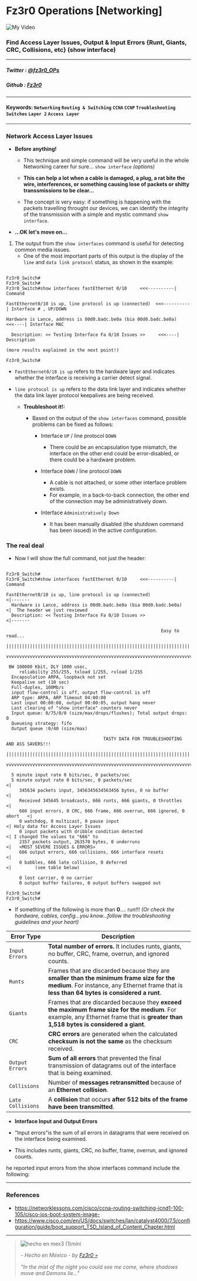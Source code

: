 
# Fz3r0 Operations  [Networking]

![My Video](https://user-images.githubusercontent.com/94720207/165892585-b830998d-d7c5-43b4-a3ad-f71a07b9077e.gif)

### Find Access Layer Issues, Output & Input Errors {Runt, Giants, CRC, Collisions, etc} (show interface)

---

##### Twitter  : [@fz3r0_OPs](https://twitter.com/Fz3r0_OPs) 
##### Github  : [Fz3r0](https://github.com/fz3r0) 

---

#### Keywords: `Networking` `Routing & Switching` `CCNA` `CCNP` `Troubleshooting` `Switches` `Layer 2` `Access Layer`

---

### Network Access Layer Issues  

- **Before anything!** 

    - This technique and simple command will be very useful in the whole Networking career fur sure... `show interface` _(options)_
    
    - **This can help a lot when a cable is damaged, a plug, a rat bite the wire, interferences, or something causing lose of packets or shitty transsmissions to be clear...**
     
    - The concept is very easy: if something is happening with the packets travelling throught our devices, we can identify the integrity of the transmission with a simple and mystic command `show interface`.
     
- **...OK let's move on...**

1. The output from the `show interfaces` command is useful for detecting common media issues. 
    - One of the most important parts of this output is the display of the `line` and `data link protocol` status, as shown in the example:

```

Fz3r0_Switch#
Fz3r0_Switch#
Fz3r0_Switch#show interfaces fastEthernet 0/10     <<<----------| Command

FastEthernet0/10 is up, line protocol is up (connected)  <<<----------| Interface # , UP/DOWN

Hardware is Lance, address is 00d0.badc.be0a (bia 00d0.badc.be0a)    <<<----| Interface MAC

  Description: << Testing Interface Fa 0/10 Issues >>     <<<----| Description

(more results explained in the next point!)

Fz3r0_Switch#

```

- `FastEthernet0/18 is up` refers to the hardware layer and indicates whether the interface is receiving a carrier detect signal.

- `line protocol is up` refers to the data link layer and indicates whether the data link layer protocol keepalives are being received.

    - **Troubleshoot it!:**

        - Based on the output of the `show interfaces` command, possible problems can be fixed as follows:

            - Interface `UP` / line protocol `DOWN`
                - There could be an encapsulation type mismatch, the interface on the other end could be error-disabled, or there could be a hardware problem.
    
            - Interface `DOWN` / line protocol `DOWN`
                - A cable is not attached, or some other interface problem exists. 
                - For example, in a back-to-back connection, the other end of the connection may be administratively down.
    
            - Interface `Administratively Down`
                - It has been manually disabled (the shutdown command has been issued) in the active configuration.

### The real deal

- Now I will show the full command, not just the header:
 
```

Fz3r0_Switch#
Fz3r0_Switch#show interfaces fastEthernet 0/10     <<<----------| Command

FastEthernet0/10 is up, line protocol is up (connected)              <|-------   
  Hardware is Lance, address is 00d0.badc.be0a (bia 00d0.badc.be0a)  <|  The header we just reviewed
  Description: << Testing Interface Fa 0/10 Issues >>                <|-------
 
                                                           Easy to read...
  |||||||||||||||||||||||||||||||||||||||||||||||||||||||||||||||||||||||||||||||||||                                   
  vvvvvvvvvvvvvvvvvvvvvvvvvvvvvvvvvvvvvvvvvvvvvvvvvvvvvvvvvvvvvvvvvvvvvvvvvvvvvvvvvvv 
 
 BW 100000 Kbit, DLY 1000 usec,
     reliability 255/255, txload 1/255, rxload 1/255
  Encapsulation ARPA, loopback not set
  Keepalive set (10 sec)
  Full-duplex, 100Mb/s                                  
  input flow-control is off, output flow-control is off
  ARP type: ARPA, ARP Timeout 04:00:00
  Last input 00:00:08, output 00:00:05, output hang never
  Last clearing of "show interface" counters never
  Input queue: 0/75/0/0 (size/max/drops/flushes); Total output drops: 0
  Queueing strategy: fifo
  Output queue :0/40 (size/max)
  
                                     TASTY DATA FOR TROUBLESHOOTING AND ASS SAVERS!!!
  |||||||||||||||||||||||||||||||||||||||||||||||||||||||||||||||||||||||||||||||||||                                   
  vvvvvvvvvvvvvvvvvvvvvvvvvvvvvvvvvvvvvvvvvvvvvvvvvvvvvvvvvvvvvvvvvvvvvvvvvvvvvvvvvvv                          
  
  5 minute input rate 0 bits/sec, 0 packets/sec
  5 minute output rate 0 bits/sec, 0 packets/sec                             <| 
     345634 packets input, 3456345634563456 bytes, 0 no buffer               <| 
     Received 345645 broadcasts, 666 runts, 666 giants, 0 throttles          <|
     666 input errors, 0 CRC, 666 frame, 666 overrun, 666 ignored, 0 abort   <|
     0 watchdog, 0 multicast, 0 pause input                                  <| Holy data for Access Layer Issues
     0 input packets with dribble condition detected                         <| I changed the values to "666" to
     2357 packets output, 263570 bytes, 0 underruns                          <|   <MOST SEVERE ISSUES & ERRORS>
     666 output errors, 666 collisions, 666 interface resets                 <| 
     0 babbles, 666 late collision, 0 deferred                               <|         (see table below)
     
     0 lost carrier, 0 no carrier
     0 output buffer failures, 0 output buffers swapped out

Fz3r0_Switch#
Fz3r0_Switch# 

```

- If something of the following is more than **0**.... run!!! _(Or check the hardware, cables, config...you know...follow the troubleshooting guidelines and your heart)_

| **Error Type**  | **Description**                                                                                            |
|-----------------|------------------------------------------------------------------------------------------------------------|
| `Input Errors`    | **Total number of errors.** It includes runts, giants, no buffer, CRC, frame, overrun, and ignored counts.     |
| `Runts`           | Frames that are discarded because they are **smaller than the minimum frame size for the medium**. For instance, any Ethernet frame that is **less than 64 bytes is considered a runt**.  |
| `Giants`          | Frames that are discarded because they **exceed the maximum frame size for the medium**. For example, any Ethernet frame that is **greater than 1,518 bytes is considered a giant**.      |
| `CRC`             | **CRC errors** are generated when the calculated **checksum is not the same** as the checksum received.                                                                                   |
| `Output Errors`   | **Sum of all errors** that prevented the final transmission of datagrams out of the interface that is being examined.                                                                 |
| `Collisions`      | Number of **messages retransmitted** because of an **Ethernet collision**.                                                                                                                |
| `Late Collisions` | A **collision** that occurs **after 512 bits of the frame have been transmitted**.  |

- **Interface Input and Output Errors**

- "Input errors"is the sum of all errors in datagrams that were received on the interface being examined. 

-  This includes runts, giants, CRC, no buffer, frame, overrun, and ignored counts. 

 he reported input errors from the show interfaces command include the following:  

---

### References

- https://networklessons.com/cisco/ccna-routing-switching-icnd1-100-105/cisco-ios-boot-system-image-
- https://www.cisco.com/en/US/docs/switches/lan/catalyst4000/7.5/configuration/guide/boot_support_TSD_Island_of_Content_Chapter.html
---

> ![hecho en mex3 (1)mini](https://user-images.githubusercontent.com/94720207/163919294-2754caa3-c98c-4df3-b782-00703e4d3343.png)
>
> _- Hecho en México - by [Fz3r0 💀](https://github.com/Fz3r0/)_ 
>
> _"In the mist of the night you could see me come, where shadows move and Demons lie..."_ 

